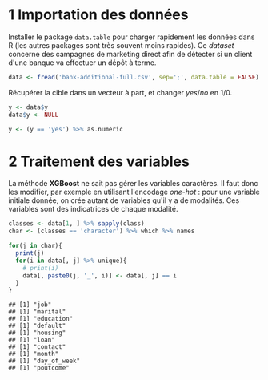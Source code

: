 1 Importation des données
=========================

Installer le package `data.table` pour charger rapidement les données dans R (les autres packages sont très souvent moins rapides). Ce *dataset* concerne des campagnes de marketing direct afin de détecter si un client d'une banque va effectuer un dépôt à terme.

``` r
data <- fread('bank-additional-full.csv', sep=';', data.table = FALSE)
```

Récupérer la cible dans un vecteur à part, et changer *yes*/*no* en 1/0.

``` r
y <- data$y
data$y <- NULL

y <- (y == 'yes') %>% as.numeric
```

2 Traitement des variables
==========================

La méthode **XGBoost** ne sait pas gérer les variables caractères. Il faut donc les modifier, par exemple en utilisant l'encodage *one-hot* : pour une variable initiale donnée, on crée autant de variables qu'il y a de modalités. Ces variables sont des indicatrices de chaque modalité.

``` r
classes <- data[1, ] %>% sapply(class)
char <- (classes == 'character') %>% which %>% names

for(j in char){
  print(j)
  for(i in data[, j] %>% unique){
    # print(i)
    data[, paste0(j, '_', i)] <- data[, j] == i
  }
}
```

    ## [1] "job"
    ## [1] "marital"
    ## [1] "education"
    ## [1] "default"
    ## [1] "housing"
    ## [1] "loan"
    ## [1] "contact"
    ## [1] "month"
    ## [1] "day_of_week"
    ## [1] "poutcome"
